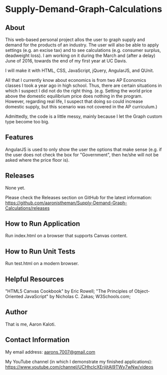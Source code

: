 # Supply-Demand-Graph-Calculations

About
-----

This web-based personal project allos the user to graph supply and
demand
for the products of an industry. The user will also
be able to apply settings (e.g. an excise tax) and to see calculations
(e.g. consumer surplus, deadweight loss).
I am working on it during the March and (after a delay) June of 2016,
towards the end of my first year at UC Davis.

I will make it with HTML, CSS, JavaScript, jQuery, AngularJS, and QUnit.

All that I currently know about economics is from two AP Economics classes
I took a year ago in high school. Thus, there are certain situations in
which I suspect I did not do the right thing. (e.g. Setting the world
price above the domestic equilibrium price does nothing in the program.
However, regarding real life, I suspect that
doing so could increase domestic supply, but this scenario was not
covered in the AP curriculum.)

Admittedly, the code is a little messy, mainly because I let the Graph
custom type become too big.

Features
--------

AngularJS is used to only show the user the options that make sense
(e.g. if the user does not check the box for "Government", then he/she
will not be asked where the price floor is).

Releases
--------

None yet.

Please check the Releases section on GitHub for the latest information:
https://github.com/aaronistheman/Supply-Demand-Graph-Calculations/releases

How to Run Application
----------------------

Run index.html on a browser that supports Canvas content.

How to Run Unit Tests
---------------------

Run test.html on a modern browser.

Helpful Resources
-----------------

"HTML5 Canvas Cookbook" by Eric Rowell;
"The Principles of Object-Oriented JavaScript" by Nicholas C. Zakas;
W3Schools.com;

Author
------

That is me, Aaron Kaloti.

Contact Information
-------------------

My email address: aarons.7007@gmail.com

My YouTube channel (in which I demonstrate my finished applications):
https://www.youtube.com/channel/UCHhcIcXErjijtAI9TWy7wNw/videos
